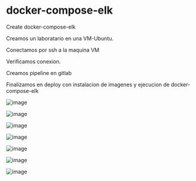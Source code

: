 # docker-compose-elk
Create docker-compose-elk

Creamos un laboratario en una VM-Ubuntu.

Conectamos por ssh a la maquina VM

Verificamos conexion.

Creamos pipeline en gitlab

Finalizamos en deploy con instalacion de imagenes y ejecucion de docker-compose-elk


![image](https://github.com/manuelteran93/docker-compose-elk/assets/104144485/654f21f2-5da2-4ffb-bbb8-8cb6e7573147)


![image](https://github.com/manuelteran93/docker-compose-elk/assets/104144485/a3cd395e-ffa5-45d9-a39e-39d78b52df53)


![image](https://github.com/manuelteran93/docker-compose-elk/assets/104144485/a35ab127-f6f0-42bc-b7b6-334343996de2)


![image](https://github.com/manuelteran93/docker-compose-elk/assets/104144485/f9b6547c-7d77-4c24-92dc-3f4ca4c8af9c)



![image](https://github.com/manuelteran93/docker-compose-elk/assets/104144485/24d43f08-02f6-4fed-9329-98920fbc6d50)


![image](https://github.com/manuelteran93/docker-compose-elk/assets/104144485/f8e90b74-0ba0-48c7-a116-80761ffa2c6f)

![image](https://github.com/manuelteran93/docker-compose-elk/assets/104144485/2e20a8f8-9319-45b7-bcfe-9fb73b22304c)



